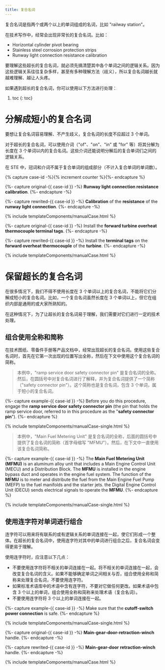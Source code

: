 ```yaml
---
title: 复合名词
---
```


复合名词是指两个或两个以上的单词组成的名词，比如 "railway station"。

在技术写作中，经常会出现非常长的复合名词。比如：

- Horizontal cylinder pivot bearing
- Stainless steel corrosion protection strips
- Runway light connection resistance calibration

要理解这些超长的复合名词，就必须先搞清楚其中各个单词之间的逻辑关系。因为这些逻辑关系往往复杂多样，甚至有多种理解方法（歧义），所以复合名词越长就越难理解、越让人头疼。

如果遇到超长的复合名词，你可以使用以下方法进行处理：

1. toc
{: toc}

# 分解成短小的复合名词

要想让复合名词容易理解、不产生歧义，复合名词的长度不应超过 3 个单词。

对于超长的复合名词，可以使用介词（"of"、"on"、"in" 或 "for" 等）将其分解为长度在 3 个单词以内的复合名词。这些介词还能说明分解后的复合单词们之间的逻辑关系。

在 STE 中，冠词和介词不属于复合单词的组成部分（不计入复合单词的单词数）。

{% capture case-id -%}{% increment counter %}{%- endcapture %}

{%- capture original-{{ case-id }} -%}
**Runway light connection resistance calibration**.
{%- endcapture -%}

{%- capture rewrited-{{ case-id }} -%}
**Calibration** of the **resistance** of the **runway light connection**.
{%- endcapture -%}

{% include templateComponents/manualCase.html %}

{%- capture original-{{ case-id }} -%}
Install the **forward turbine overheat thermocouple terminal tags**.
{%- endcapture -%}

{%- capture rewrited-{{ case-id }} -%}
Install the **terminal tags** on the **forward overheat thermocouple** of the **turbine**.
{%- endcapture -%}

{% include templateComponents/manualCase.html %}

# 保留超长的复合名词

在很多情况下，我们不得不使用长度在 3 个单词以上的复合名词，不能将它们分解成短小的复合名词。比如，一个复合名词虽然长度在 3 个单词以上，但它在组织内部是通用的或大家所熟知的。

在这种情况下，为了让超长的复合名词易于理解，我们需要对它们进行一定的技术处理。

## 组合使用全称和简称

在技术图纸、零备件手册等产品文档中，经常出现超长的复合名词。使用这些复合名词时，首先在它第一次出现的位置写出全称，然后在下文中使用这个复合名词的简称。

> 本例中，"ramp service door safety connector pin" 是复合名词的全称。然后，在圆括号中对复合名词进行了解释，并为复合名词提供了一个简称（"safety connector pin"）。这个简称也是复合名词，包含 3 个单词，属于短小的复合名词。

{%- capture example-{{ case-id }} -%}
Before you do this procedure, engage the **ramp service door safety connector pin** (the pin that holds the ramp service door, referred to in this procedure as the "**safety connector pin**").
{%- endcapture %}

{% include templateComponents/manualCase-single.html %}

> 本例中，"Main Fuel Metering Unit" 是复合名词的全称，后面的圆括号中提供了复合名词的简称（首字母缩写 "MFMU"）。然后，在下文中一直使用该复合名词简称。

{%- capture example-{{ case-id }} -%}
The **Main Fuel Metering Unit (MFMU)** is an aluminum alloy unit that includes a Main Engine Control Unit (MECU) and a Distribution Block. The **MFMU** is installed in the engine bypass duct and operates in the engine fuel system. The function of the **MFMU** is to meter and distribute the fuel from the Main Engine Fuel Pump (MEFP) to the fuel manifolds and the starter jets. the Digital Engine Control Unit (DECU) sends electrical  signals to operate the **MFMU**.
{%- endcapture %}

{% include templateComponents/manualCase-single.html %}

## 使用连字符对单词进行组合

连字符可以用来将有联系的或有逻辑关系的单词连接在一起，使它们形成一个整体。在超长的复合名词中，使用连字符对其中的单词进行组合之后，复合名词会变得更易于理解。

使用连字符时，应注意以下几点：

- 不要使用连字符将不相关的单词连接在一起。将不相关的单词连接在一起，会改变复合名词的含义。如果不能够确定单词之间相关与否，组合使用全称和简称来处理复合名词，不要使用连字符。
- 如果标准术语库中的术语中含有连字符，不要对它做任何更改。如果术语中包含 3 个以上的单词，组合使用全称和简称来处理术语（复合名词）。
- 不要使用连字符将 3 个以上的单词连接在一起。

{%- capture example-{{ case-id }} -%}
Make sure that the **cutoff-switch power connection** is safe.
{%- endcapture %}

{% include templateComponents/manualCase-single.html %}

{%- capture original-{{ case-id }} -%}
**Main-gear-door-retraction-winch** handle.
{%- endcapture -%}

{%- capture rewrited-{{ case-id }} -%}
**Main-gear-door** **retraction-winch** handle.
{%- endcapture -%}

{% include templateComponents/manualCase.html %}

